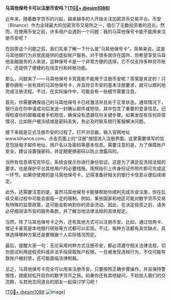 **马耳他保号卡可以注册币安吗？[[TG💪+ @esim1088](https://t.me/s/esim1088)]**

近年来，随着数字货币的兴起，越来越多的人开始关注加密货币交易平台。币安（Binance）作为全球最大的加密货币交易所之一，吸引了无数投资者的目光。然而，在使用币安之前，许多用户会遇到一个问题：我的马耳他保号卡能不能用来注册币安呢？

在回答这个问题之前，我们先来了解一下什么是“马耳他保号卡”。简单来说，这是马耳他银行为非居民提供的虚拟账户服务。对于很多居住在国外、但希望享受马耳他金融服务的人来说，这种保号卡是一个非常方便的选择。它不仅支持多种货币账户，还提供了便捷的在线支付和转账功能。

那么，问题来了——马耳他保号卡究竟能不能用于注册币安呢？答案是肯定的！只要你拥有一张有效的马耳他保号卡，并且符合币安的基本注册要求，就可以顺利地完成注册流程。不过，在实际操作中，可能会有一些细节需要注意。

首先，你需要确保自己的马耳他保号卡已经激活并且处于正常状态。通常情况下，银行会在你申请成功后发送一封确认邮件或短信，其中包含了重要的登录信息。记得检查你的邮箱或者手机短信，确保没有遗漏任何关键步骤。如果发现有任何异常情况，比如账户被冻结或是密码丢失，务必及时联系银行客服解决问题。

接下来就是正式注册币安的过程了。打开浏览器，输入官网地址www.binance.com，点击页面上的“注册”按钮进入注册界面。这里需要填写的信息包括电子邮件地址、用户名以及密码等基本信息。需要注意的是，为了保障账户安全，建议设置强密码，并定期更换密码以防止泄露风险。

当所有信息填写完毕后，系统会提示你进行身份验证。这是为了满足反洗钱法规的要求，也是保护平台其他用户的必要措施。按照指引上传身份证件照片即可完成这一环节。如果你使用的是马耳他保号卡，记得准备好相关的银行卡信息以便后续绑定。

此外，还需要注意的是，虽然马耳他保号卡能够帮助你顺利完成币安注册，但在后续交易过程中可能会面临一定的限制。例如，某些国家和地区可能对数字货币交易有特殊的监管政策，这可能会影响到你的资金流动。因此，在决定投资之前，请务必仔细阅读币安的服务条款，并了解当地法律法规的具体规定。

当然，除了马耳他保号卡之外，还有其他方式可以注册币安。比如，通过信用卡、借记卡甚至是本地银行转账等方式都可以实现。不过，每种方法都有其优缺点，具体选择哪种方案还是要根据个人实际情况而定。

最后，提醒大家一句：无论采用何种方式注册币安，都必须遵守相关法律法规，切勿尝试利用虚假资料或非法手段获取账户权限。一旦被发现违规行为，不仅可能导致账户被封禁，还可能面临法律制裁。

总之，马耳他保号卡完全可以用来注册币安。只要按照正确步骤操作，并且保持警惕性，就能轻松开启你的数字货币之旅。如果你还有其他疑问，不妨加入我们的交流群，与其他志同道合的朋友一起探讨学习吧！

[[TG💪+ @esim1088](https://t.me/s/esim1088) ![Image](https://i.postimg.cc/4NQfJmqS/Snipaste-2025-05-13-00-14-12.png)]
